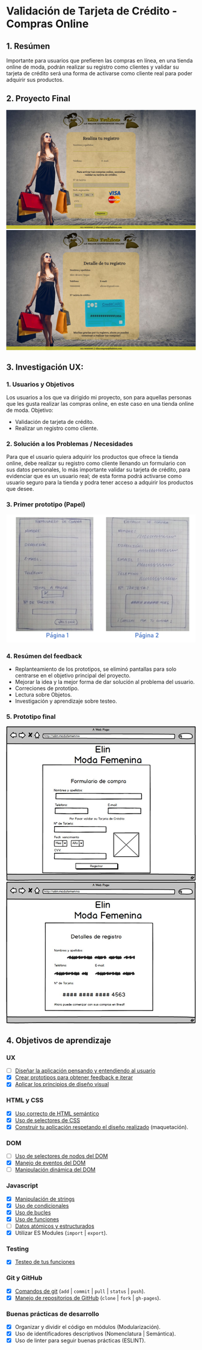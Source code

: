 # Validación de Tarjeta de Crédito - Compras Online

## 1. Resúmen

Importante para usuarios que prefieren las compras en línea, en una tienda online de moda,
podrán realizar su registro como clientes y validar su tarjeta de crédito será una forma de 
activarse como cliente real para poder adquirir sus productos.

## 2. Proyecto Final 
 ![Pagina 1: Formulario de registro (Validación de la Tarjeta de Crédito)](https://github.com/ElinAlice/LIM012-card-validation/blob/master/src/images/pantallaFormulario.png)
 ![Pagina 2: Detalles de Registro (Muestra enmascarada el N° de la Tarjeta de Crédito)](https://github.com/ElinAlice/LIM012-card-validation/blob/master/src/images/pantallaRegistro.png)

 ## 3. Investigación UX:

 ### 1. Usuarios y Objetivos
Los usuarios a los que va dirigido mi proyecto, son para aquellas personas que les
gusta realizar las compras online, en este caso en una tienda online de moda.
Objetivo: 
* Validación de tarjeta de crédito.
* Realizar un registro como cliente.

### 2. Solución a los Problemas / Necesidades

Para que el usuario quiera adquirir los productos que ofrece la tienda online, debe realizar su registro 
como cliente llenando un formulario con sus datos personales, lo más importante validar 
su tarjeta de crédito, para evidenciar que es un usuario real; de esta forma podrá activarse como usuario
seguro para la tienda y podra tener acceso a adquirir los productos que desee.

### 3. Primer prototipo (Papel)
![Formulario de registro y detalles de Registro](https://github.com/ElinAlice/LIM012-card-validation/blob/master/src/images/prototipoPapel.png)
### 4. Resúmen del feedback
 * Replanteamiento de los prototipos, se eliminó pantallas para solo centrarse en el objetivo principal del proyecto.
 * Mejorar la idea y la mejor forma de dar solución al problema del usuario.
 * Correciones de prototipo.
 * Lectura sobre Objetos.
 * Investigación y aprendizaje sobre testeo.

### 5. Prototipo final
![Prototipo 1: Formulario de registro (Validación de la Tarjeta de Crédito)](https://github.com/ElinAlice/LIM012-card-validation/blob/master/src/images/prototipoFormulario.jpeg)
![Prototipo 2: Detalles de Registro (Muestra enmascarada el N° de la Tarjeta de Crédito)](https://github.com/ElinAlice/LIM012-card-validation/blob/master/src/images/prototipoDetalleRegistro.jpeg)

## 4. Objetivos de aprendizaje

### UX

* [ ] [Diseñar la aplicación pensando y entendiendo al usuario](https://lms.laboratoria.la/cohorts/lim-2020-01-bc-core-lim012/courses/intro-ux/01-el-proceso-de-diseno/00-el-proceso-de-diseno)
* [x] [Crear prototipos para obtener feedback e iterar](https://lms.laboratoria.la/cohorts/lim-2020-01-bc-core-lim012/courses/product-design/00-sketching/00-sketching)
* [x] [Aplicar los principios de diseño visual](https://lms.laboratoria.la/cohorts/lim-2020-01-bc-core-lim012/courses/product-design/01-visual-design/01-visual-design-basics)

### HTML y CSS

* [x] [Uso correcto de HTML semántico](https://developer.mozilla.org/en-US/docs/Glossary/Semantics#Semantics_in_HTML)
* [x] [Uso de selectores de CSS](https://developer.mozilla.org/es/docs/Web/CSS/Selectores_CSS)
* [x] [Construir tu aplicación respetando el diseño realizado](https://lms.laboratoria.la/cohorts/lim-2020-01-bc-core-lim012/courses/css/01-css/02-boxmodel-and-display) (maquetación).

### DOM

* [ ] [Uso de selectores de nodos del DOM](https://lms.laboratoria.la/cohorts/lim-2020-01-bc-core-lim012/courses/browser/02-dom/03-1-dom-methods-selection)
* [x] [Manejo de eventos del DOM](https://lms.laboratoria.la/cohorts/lim-2020-01-bc-core-lim012/courses/browser/02-dom/04-events)
* [ ] [Manipulación dinámica del DOM](https://developer.mozilla.org/es/docs/Referencia_DOM_de_Gecko/Introducci%C3%B3n)

### Javascript

* [x] [Manipulación de strings](https://lms.laboratoria.la/cohorts/lim-2020-01-bc-core-lim012/courses/javascript/06-strings/01-strings)
* [x] [Uso de condicionales](https://lms.laboratoria.la/cohorts/lim-2020-01-bc-core-lim012/courses/javascript/02-flow-control/01-conditionals-and-loops)
* [x] [Uso de bucles](https://lms.laboratoria.la/cohorts/lim-2020-01-bc-core-lim012/courses/javascript/02-flow-control/02-loops)
* [x] [Uso de funciones](https://lms.laboratoria.la/cohorts/lim-2019-09-bc-core-lim011/courses/javascript/02-flow-control/03-functions)
* [ ] [Datos atómicos y estructurados](https://www.todojs.com/tipos-datos-javascript-es6/)
* [x] Utilizar ES Modules (`import` | `export`).

### Testing

* [x] [Testeo de tus funciones](https://jestjs.io/docs/es-ES/getting-started)

### Git y GitHub

* [x] [Comandos de git](https://lms.laboratoria.la/cohorts/lim-2019-09-bc-core-lim011/courses/scm/01-git/04-commands)
  (`add` | `commit` | `pull` | `status` | `push`).
* [x] [Manejo de repositorios de GitHub](https://lms.laboratoria.la/cohorts/lim-2019-09-bc-core-lim011/courses/scm/02-github/01-github)  (`clone` | `fork` | `gh-pages`).

### Buenas prácticas de desarrollo

* [x] Organizar y dividir el código en módulos (Modularización).
* [x] Uso de identificadores descriptivos (Nomenclatura | Semántica).
* [x] Uso de linter para seguir buenas prácticas (ESLINT).
